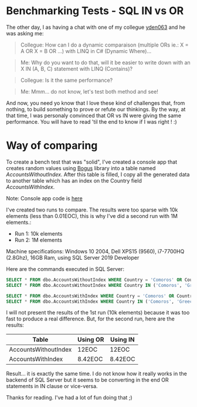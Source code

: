 # Benchmarking Tests - SQL IN vs OR

The other day, I as having a chat with one of my collegue [yden063] and he was asking me: 
> Collegue: How can I do a dynamic comparaison (multiple ORs ie.: X = A OR X = B OR ...) with LINQ in C# (Dynamic Where)... 

> Me: Why do you want to do that, will it be easier to write down with an X IN (A, B, C) statement with LINQ (Contains)?

> Collegue: Is it the same performance?

> Me: Mmm... do not know, let's test both method and see!

And now, you need yo know that I love these kind of challenges that, from nothing, to build something to prove or refute our thinkings. By the way, at that time, I was personaly convinced that OR vs IN were giving the same performance. You will have to read 'til the end to know if I was right ! :)

# Way of comparing
To create a bench test that was "solid", I've created a console app that creates random values using [Bogus] library into a table named *AccountsWithoutIndex*. After this table is filled, I copy all the generated data to another table which has an index on the Country field *AccountsWithIndex*.

Note: Console app code is [here](./LSG.BenchTests.SqlInVersusOr/Program.cs)

I've created two runs to compare. The results were too sparse with 10k elements (less than 0.01EOC), this is why I've did a second run with 1M elements.:
- Run 1: 10k elements
- Run 2: 1M elements 

Machine specifications: Windows 10 2004, Dell XPS15 (9560), i7-7700HQ (2.8Ghz), 16GB Ram, using SQL Server 2019 Developer


Here are the commands executed in SQL Server:
```sql
SELECT * FROM dbo.AccountsWithoutIndex WHERE Country = 'Comoros' OR Country = 'Greece' OR Country = 'Micronesia'
SELECT * FROM dbo.AccountsWithoutIndex WHERE Country IN ('Comoros', 'Greece', 'Micronesia')

SELECT * FROM dbo.AccountsWithIndex WHERE Country = 'Comoros' OR Country = 'Greece' OR Country = 'Micronesia'
SELECT * FROM dbo.AccountsWithIndex WHERE Country IN ('Comoros', 'Greece', 'Micronesia')
```

I will not present the results of the 1st run (10k elements) because it was too fast to produce a real difference. But, for the second run, here are the results:

| Table | Using OR | Using IN |
|-------|----------|----------|
| AccountsWithoutIndex | 12EOC | 12EOC |
| AccountsWithIndex | 8.42EOC | 8.42EOC |

Result... it is exactly the same time. I do not know how it really works in the backend of SQL Server but it seems to be converting in the end OR statements in IN clause or vice-versa.

Thanks for reading. I've had a lot of fun doing that ;)

<!-- References -->
[Bogus]: https://github.com/bchavez/Bogus
[yden063]: https://www.github.com/yden063